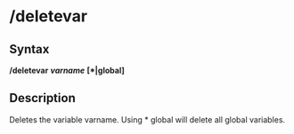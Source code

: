 # /deletevar

## Syntax

**/deletevar** _**varname**_ **[\*\|global]**

## Description

Deletes the variable varname. Using \* global will delete all global variables.
